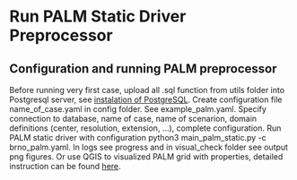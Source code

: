 # Run PALM Static Driver Preprocessor
## Configuration and running PALM preprocessor
Before running very first case, upload all .sql function from utils folder into Postgresql server, see [instalation of PostgreSQL](install.md). Create configuration file name_of_case.yaml in config folder. See example_palm.yaml. Specify connection to database, name of case, name of scenarion, domain definitions (center, resolution, extension, ...), complete configuration. Run PALM static driver with configuration python3 main_palm_static.py -c brno_palm.yaml. In logs see progress and in visual_check folder see output png figures. Or use QGIS to visualized PALM grid with properties, detailed instruction can be found [here](../../docs/visuallization.md).